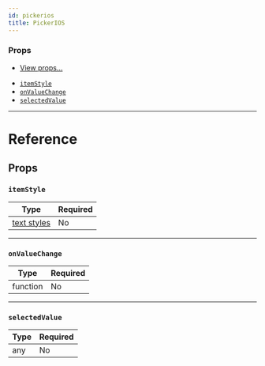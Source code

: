 ```yaml
---
id: pickerios
title: PickerIOS
---
```

### Props

* [View props...](view.md#props)
- [`itemStyle`](pickerios.md#itemstyle)
- [`onValueChange`](pickerios.md#onvaluechange)
- [`selectedValue`](pickerios.md#selectedvalue)






---

# Reference

## Props

### `itemStyle`



| Type | Required |
| - | - |
| [text styles](text-style-props.md) | No |




---

### `onValueChange`



| Type | Required |
| - | - |
| function | No |




---

### `selectedValue`



| Type | Required |
| - | - |
| any | No |






